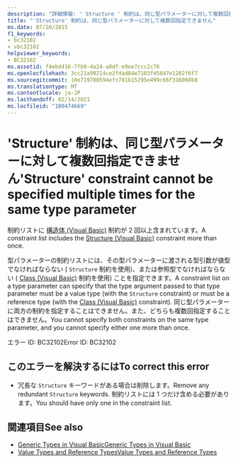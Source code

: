 ```yaml
---
description: "詳細情報: ' Structure ' 制約は、同じ型パラメーターに対して複数回指定することはできません"
title: "'Structure' 制約は、同じ型パラメーターに対して複数回指定できません"
ms.date: 07/20/2015
f1_keywords:
- bc32102
- vbc32102
helpviewer_keywords:
- BC32102
ms.assetid: f4ebd416-7fb9-4a24-a8df-e9ee7ccc2c76
ms.openlocfilehash: 3cc21a99214ce2fdad84e7103f45647e1202f6f7
ms.sourcegitcommit: 10e719780594efc781b15295e499c66f316068b8
ms.translationtype: MT
ms.contentlocale: ja-JP
ms.lasthandoff: 02/14/2021
ms.locfileid: "100474669"
---
```

# <a name="structure-constraint-cannot-be-specified-multiple-times-for-the-same-type-parameter"></a><span data-ttu-id="08831-103">'Structure' 制約は、同じ型パラメーターに対して複数回指定できません</span><span class="sxs-lookup"><span data-stu-id="08831-103">'Structure' constraint cannot be specified multiple times for the same type parameter</span></span>

<span data-ttu-id="08831-104">制約リストに [構造体 (Visual Basic)](../language-reference/statements/structure-statement.md) 制約が 2 回以上含まれています。</span><span class="sxs-lookup"><span data-stu-id="08831-104">A constraint list includes the [Structure (Visual Basic)](../language-reference/statements/structure-statement.md) constraint more than once.</span></span>  
  
 <span data-ttu-id="08831-105">型パラメーターの制約リストには、その型パラメーターに渡される型引数が値型でなければならない ( `Structure` 制約を使用)、または参照型でなければならない ( [Class (Visual Basic)](../language-reference/statements/class-statement.md) 制約を使用) ことを指定できます。</span><span class="sxs-lookup"><span data-stu-id="08831-105">A constraint list on a type parameter can specify that the type argument passed to that type parameter must be a value type (with the `Structure` constraint) or must be a reference type (with the [Class (Visual Basic)](../language-reference/statements/class-statement.md) constraint).</span></span> <span data-ttu-id="08831-106">同じ型パラメーターに両方の制約を指定することはできません。また、どちらも複数回指定することはできません。</span><span class="sxs-lookup"><span data-stu-id="08831-106">You cannot specify both constraints on the same type parameter, and you cannot specify either one more than once.</span></span>  
  
 <span data-ttu-id="08831-107">エラー ID: BC32102</span><span class="sxs-lookup"><span data-stu-id="08831-107">Error ID: BC32102</span></span>  
  
## <a name="to-correct-this-error"></a><span data-ttu-id="08831-108">このエラーを解決するには</span><span class="sxs-lookup"><span data-stu-id="08831-108">To correct this error</span></span>  
  
- <span data-ttu-id="08831-109">冗長な `Structure` キーワードがある場合は削除します。</span><span class="sxs-lookup"><span data-stu-id="08831-109">Remove any redundant `Structure` keywords.</span></span> <span data-ttu-id="08831-110">制約リストには 1 つだけ含める必要があります。</span><span class="sxs-lookup"><span data-stu-id="08831-110">You should have only one in the constraint list.</span></span>  
  
## <a name="see-also"></a><span data-ttu-id="08831-111">関連項目</span><span class="sxs-lookup"><span data-stu-id="08831-111">See also</span></span>

- [<span data-ttu-id="08831-112">Generic Types in Visual Basic</span><span class="sxs-lookup"><span data-stu-id="08831-112">Generic Types in Visual Basic</span></span>](../programming-guide/language-features/data-types/generic-types.md)
- [<span data-ttu-id="08831-113">Value Types and Reference Types</span><span class="sxs-lookup"><span data-stu-id="08831-113">Value Types and Reference Types</span></span>](../programming-guide/language-features/data-types/value-types-and-reference-types.md)
